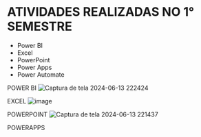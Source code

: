 # ATIVIDADES REALIZADAS NO 1° SEMESTRE
- Power BI
- Excel
- PowerPoint
- Power Apps
- Power Automate

POWER BI
![Captura de tela 2024-06-13 222424](https://github.com/nahclarasilvas/Apresenta-o/assets/163484648/d307516c-940d-45fb-a04e-827841964bf9)

EXCEL
![image](https://github.com/nahclarasilvas/Apresenta-o/assets/163484648/f4040509-fb8d-4e28-90e9-c614784b975c)

POWERPOINT
![Captura de tela 2024-06-13 221437](https://github.com/nahclarasilvas/Apresenta-o/assets/163484648/a6d88015-9f72-4d1d-bb96-282a2118c9db)

POWERAPPS

